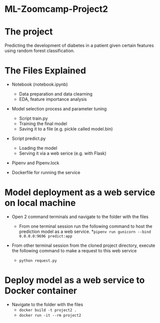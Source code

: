 # ML-Zoomcamp-Project2
# The project
Predicting the development of diabetes in a patient given certain features using random forest classification.

# The Files Explained

* Notebook (notebook.ipynb)
  * Data preparation and data clearning
  * EDA, feature importance analysis

* Model selection process and parameter tuning
  * Script train.py
  * Training the final model
  * Saving it to a file (e.g. pickle called model.bin)

* Script predict.py 
  * Loading the model
  * Serving it via a web serice (e.g. with Flask)

* Pipenv and Pipenv.lock

* Dockerfile for running the service

# Model deployment as a web service on local machine

* Open 2 command terminals and navigate to the folder with the files
  * From one terminal session run the following command to host the prediction model as a web service.
  *```pipenv run gunicorn --bind 0.0.0.0:9696 predict:app```

* From other terminal session from the cloned project directory, execute the following command to make a request to this web service
  * ```python request.py```

# Deploy model as a web service to Docker container
* Navigate to the folder with the files
  * ```docker build -t project2 .```
  * ```docker run -it --rm project2```
